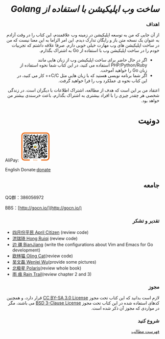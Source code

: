 <div dir="rtl">

***ساخت وب اپلیکیشن با استفاده از Golang***
======================================

### اهداف

از آن جایی که من به توسعه اپلیکیشن در زمینه وب علاقمندم، این کتاب را در وقت آزادم به عنوان یک نسخه متن باز و رایگان تدارک دیدم. این امر الزاما به این معنا نیست که من در ساخت اپلیکیشن های وب مهارت خیلی خوبی دارم. صرفا علاقه داشتم که تجربیات خودم را در ساخت اپلیکیشن وب با استفاده از Go به اشتراک بگذارم.

- اگر در حال حاضر برای ساخت اپلیکیشن وب از زبان هایی مانند PHP/Python/Ruby استفاده می کنید، در این کتاب شما نحوه استفاده از زبان Go را خواهید آموخت.
- اگر شما برنامه نویسی هستید که با زبان هایی مثل C/C++ کار می کنید، در این کتاب نحوه ی عملکرد وب را فرا خواهید گرفت.

اعتقاد من بر این است که هدف از مطالعه، اشتراک اطلاعات با دیگران است. در زندگی شخصی هر چقدر چیزی را با افراد بیشتری به اشتراک بگذارم، باعث خرسندی بیشتر من خواهد بود.

# دونیت

</div>

AliPay: <img src="../zh/images/alipay.png" alt="alipay" width="100" height="100">

English Donate:[donate](http://beego.me/donate)

<div dir="rtl">

## جامعه

</div>

QQ群：386056972

BBS：[http://gocn.io/](http://gocn.io/)

<div dir="rtl">

### تقدیر و تشکر

</div>

 - [四月份平民 April Citizen](https://plus.google.com/110445767383269817959) (review code)
 - [洪瑞琦 Hong Ruiqi](https://github.com/hongruiqi) (review code)
 - [边  疆 BianJiang](https://github.com/border) (write the configurations about Vim and Emacs for Go development)
 - [欧林猫 Oling Cat](https://github.com/OlingCat)(review code)
 - [吴文磊 Wenlei Wu](mailto:spadesacn@gmail.com)(provide some pictures)
 - [北极星 Polaris](https://github.com/polaris1119)(review whole book)
 - [雨  痕 Rain Trail](https://github.com/qyuhen)(review chapter 2 and 3)

<div dir="rtl">

### مجوز

لازم است بدانید که این کتاب تحت مجوز [CC BY-SA 3.0 License](http://creativecommons.org/licenses/by-sa/3.0/) قرار دارد،
و همچنین کدهای استفاده شده در این کتاب تحت مجوز [BSD 3-Clause License](<https://github.com/astaxie/build-web-application-with-golang/blob/master/LICENSE.md>) می باشند، مگر در مواردی که مجوز آن ذکر شده است.

### شروع کنید

[فهرست مطالب](./preface.md)
</div>